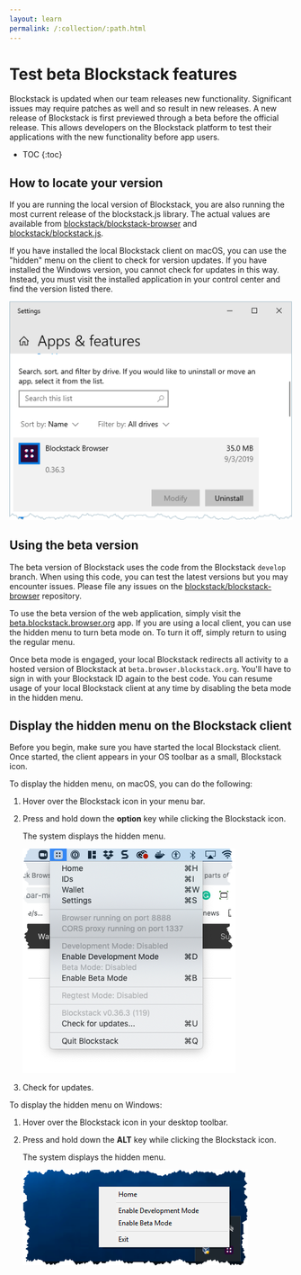 ```yaml
---
layout: learn
permalink: /:collection/:path.html
---
```


# Test beta Blockstack features

Blockstack is updated when our team releases new functionality. Significant issues may require patches as well and so result in new releases. A new release of Blockstack is first previewed through a beta before the official release. This allows developers on the Blockstack platform to test their applications with the new functionality before app users.

* TOC
{:toc}

## How to locate your version

If you are running the local version of Blockstack, you are also running the most current release of the blockstack.js library.  The actual values are available from <a href="https://github.com/blockstack/blockstack-browser/releases" target="_blank">blockstack/blockstack-browser</a> and <a href="https://github.com/blockstack/blockstack.js/releases" target="_blank">blockstack/blockstack.js</a>.

If you have installed the local Blockstack client on macOS, you can use the "hidden" menu on the client to check for version updates. If you have installed the Windows version, you cannot check for updates in this way. Instead, you must visit the installed application in your control center and find the version listed there.

<img src="images/windows-version.png" alt="">


## Using the beta version

The beta version of Blockstack uses the code from the Blockstack  `develop` branch. When using this code, you can test the latest versions but you may encounter issues. Please file any issues on the <a href="https://github.com/blockstack/blockstack-browser/issues" target="_blank">blockstack/blockstack-browser</a> repository.

To use the beta version of the web application, simply visit the <a href="https://beta.browser.blockstack.org" target="_blank">beta.blockstack.browser.org</a> app. If you are using a local client, you can use the hidden menu to turn beta mode on. To turn it off, simply return to using the regular menu. 

Once beta mode is engaged, your local Blockstack redirects all activity to a hosted version of Blockstack at `beta.browser.blockstack.org`. You'll have to sign in with your Blockstack ID again to the best code. You can resume usage of your local Blockstack client at any time by disabling the beta mode in the hidden menu.


## Display the hidden menu on the Blockstack client

Before you begin, make sure you have started the local Blockstack client. Once started, the client appears in your OS toolbar as a small, Blockstack icon.

To display the hidden menu, on macOS, you can do the following:

1. Hover over the Blockstack icon in your menu bar.
2. Press and hold down the **option** key while clicking the Blockstack icon.

   The system displays the hidden menu.

   <img src="images/mac-hidden-menu.png" alt="">

4. Check for updates.


To display the hidden menu on Windows:

1. Hover over the Blockstack icon in your desktop toolbar.
2. Press and hold down the **ALT** key while clicking the Blockstack icon.

   The system displays the hidden menu.

   <img src="images/windows-debug.png" alt="">

